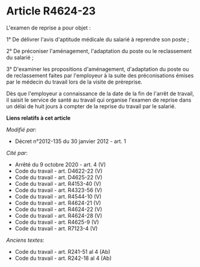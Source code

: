 # Article R4624-23

L'examen de reprise a pour objet : 

1° De délivrer l'avis d'aptitude médicale du salarié à reprendre son poste ; 

2° De préconiser l'aménagement, l'adaptation du poste ou le reclassement du salarié ; 

3° D'examiner les propositions d'aménagement, d'adaptation du poste ou de reclassement faites par l'employeur à la suite des
préconisations émises par le médecin du travail lors de la visite de préreprise. 

Dès que l'employeur a connaissance de la date de la fin de l'arrêt de travail, il saisit le service de santé au travail qui
organise l'examen de reprise dans un délai de huit jours à compter de la reprise du travail par le salarié.

**Liens relatifs à cet article**

_Modifié par_:

  - Décret n°2012-135 du 30 janvier 2012 - art. 1

_Cité par_:

  - Arrêté du 9 octobre 2020 - art. 4 (V)
  - Code du travail - art. D4622-22 (V)
  - Code du travail - art. D4625-22 (V)
  - Code du travail - art. R4153-40 (V)
  - Code du travail - art. R4323-56 (V)
  - Code du travail - art. R4544-10 (V)
  - Code du travail - art. R4624-21 (V)
  - Code du travail - art. R4624-22 (V)
  - Code du travail - art. R4624-28 (V)
  - Code du travail - art. R4625-9 (V)
  - Code du travail - art. R7123-4 (V)

_Anciens textes_:

  - Code du travail - art. R241-51 al 4 (Ab)
  - Code du travail - art. R242-18 al 4 (Ab)
